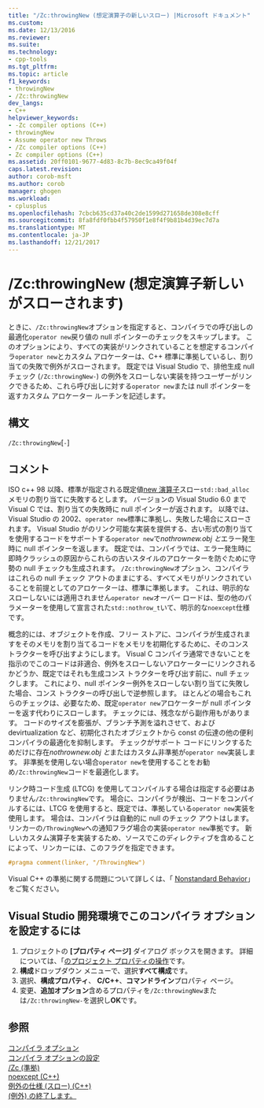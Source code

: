 ```yaml
---
title: "/Zc:throwingNew (想定演算子の新しいスロー) |Microsoft ドキュメント"
ms.custom: 
ms.date: 12/13/2016
ms.reviewer: 
ms.suite: 
ms.technology:
- cpp-tools
ms.tgt_pltfrm: 
ms.topic: article
f1_keywords:
- throwingNew
- /Zc:throwingNew
dev_langs:
- C++
helpviewer_keywords:
- -Zc compiler options (C++)
- throwingNew
- Assume operator new Throws
- /Zc compiler options (C++)
- Zc compiler options (C++)
ms.assetid: 20ff0101-9677-4d83-8c7b-8ec9ca49f04f
caps.latest.revision: 
author: corob-msft
ms.author: corob
manager: ghogen
ms.workload:
- cplusplus
ms.openlocfilehash: 7cbcb635cd37a40c2de1599d271658de308e8cff
ms.sourcegitcommit: 8fa8fdf0fbb4f57950f1e8f4f9b81b4d39ec7d7a
ms.translationtype: MT
ms.contentlocale: ja-JP
ms.lasthandoff: 12/21/2017
---
```

# <a name="zcthrowingnew-assume-operator-new-throws"></a>/Zc:throwingNew (想定演算子新しいがスローされます)  
ときに、`/Zc:throwingNew`オプションを指定すると、コンパイラでの呼び出しの最適化`operator new`戻り値の null ポインターのチェックをスキップします。 このオプションにより、すべての実装がリンクされていることを想定するコンパイラ`operator new`とカスタム アロケーターは、C++ 標準に準拠しているし、割り当ての失敗で例外がスローされます。 既定では Visual Studio で、排他生成 null チェック (`/Zc:throwingNew-`) の例外をスローしない実装を持つユーザーがリンクできるため、これら呼び出しに対する`operator new`または null ポインターを返すカスタム アロケーター ルーチンを記述します。  
  
## <a name="syntax"></a>構文  
  
`/Zc:throwingNew`[`-`]  
  
## <a name="remarks"></a>コメント  
  
ISO c++ 98 以降、標準が指定される既定値[new 演算子](../../standard-library/new-operators.md#op_new)スロー`std::bad_alloc`メモリの割り当てに失敗するとします。 バージョンの Visual Studio 6.0 まで Visual C では、割り当ての失敗時に null ポインターが返されます。 以降では、Visual Studio の 2002、`operator new`標準に準拠し、失敗した場合にスローされます。 Visual Studio がのリンク可能な実装を提供する、古い形式の割り当てを使用するコードをサポートする`operator new`で*nothrownew.obj と*エラー発生時に null ポインターを返します。 既定では、コンパイラでは、エラー発生時に即時クラッシュの原因からこれらの古いスタイルのアロケーターを防ぐために守勢の null チェックも生成されます。 `/Zc:throwingNew`オプション、コンパイラはこれらの null チェック アウトのままにする、すべてメモリがリンクされていることを前提としてのアロケーターは、標準に準拠します。 これは、明示的なスローしないには適用されません`operator new`オーバー ロードは、型の他のパラメーターを使用して宣言された`std::nothrow_t`いて、明示的な`noexcept`仕様です。  
  
概念的には、オブジェクトを作成、フリー ストアに、コンパイラが生成されますをそのメモリを割り当てるコードをメモリを初期化するために、そのコンス トラクターを呼び出すようにします。 Visual C コンパイラ通常できないことを指示のでこのコードは非適合、例外をスローしないアロケーターにリンクされるかどうか、既定ではそれも生成コンス トラクターを呼び出す前に、null チェックします。 これにより、null ポインター例外をスローしない割り当てに失敗した場合、コンス トラクターの呼び出しで逆参照します。 ほとんどの場合もこれらのチェックは、必要なため、既定`operator new`アロケーターが null ポインターを返す代わりにスローします。 チェックには、残念ながら副作用もがあります。 コードのサイズを膨張が、ブランチ予測を溢れさせて、および devirtualization など、初期化されたオブジェクトから const の伝達の他の便利コンパイラの最適化を抑制します。 チェックがサポート コードにリンクするためだけに存在*nothrownew.obj と*またはカスタム非準拠が`operator new`実装します。 非準拠を使用しない場合`operator new`を使用することをお勧め`/Zc:throwingNew`コードを最適化します。  
  
リンク時コード生成 (LTCG) を使用してコンパイルする場合は指定する必要はありません`/Zc:throwingNew`です。 場合に、コンパイラが検出、コードをコンパイルするには、LTCG を使用すると、既定では、準拠している`operator new`実装を使用します。 場合は、コンパイラは自動的に null のチェック アウトはします。 リンカーの`/ThrowingNew`への通知フラグ場合の実装`operator new`準拠です。 新しいカスタム演算子を実装するため、ソースでこのディレクティブを含めることによって、リンカーには、このフラグを指定できます。  
  
```cpp  
#pragma comment(linker, "/ThrowingNew")  
```  
  
Visual C++ の準拠に関する問題について詳しくは、「 [Nonstandard Behavior](../../cpp/nonstandard-behavior.md)」をご覧ください。  
  
## <a name="to-set-this-compiler-option-in-the-visual-studio-development-environment"></a>Visual Studio 開発環境でこのコンパイラ オプションを設定するには  
1.  プロジェクトの **[プロパティ ページ]** ダイアログ ボックスを開きます。 詳細については、「[のプロジェクト プロパティの操作](../../ide/working-with-project-properties.md)です。  
2.  **構成**ドロップダウン メニューで、選択**すべて構成**です。  
3.  選択、**構成プロパティ**、 **C/C++**、**コマンドライン**プロパティ ページ。  
4.  変更、**追加オプション**含めるプロパティを`/Zc:throwingNew`または`/Zc:throwingNew-`を選択し**OK**です。  
  
## <a name="see-also"></a>参照  
[コンパイラ オプション](../../build/reference/compiler-options.md)  
[コンパイラ オプションの設定](../../build/reference/setting-compiler-options.md)  
[/Zc (準拠)](../../build/reference/zc-conformance.md)  
[noexcept (C++)](../../cpp/noexcept-cpp.md)  
[例外の仕様 (スロー) (C++)](../../cpp/exception-specifications-throw-cpp.md)  
[(例外) の終了します。](../../standard-library/exception-functions.md#terminate)  
